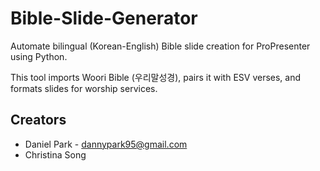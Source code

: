 # Bible-Slide-Generator

Automate bilingual (Korean-English) Bible slide creation for ProPresenter using Python.

This tool imports Woori Bible (우리말성경), pairs it with ESV verses, and formats slides for worship services.

## Creators

- Daniel Park - dannypark95@gmail.com
- Christina Song
